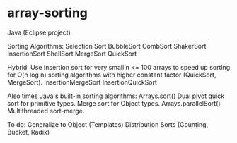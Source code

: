 # array-sorting
Java (Eclipse project)

Sorting Algorithms:
Selection Sort
BubbleSort
CombSort
ShakerSort
InsertionSort
ShellSort
MergeSort
QuickSort

Hybrid:
Use Insertion sort for very small n <= 100 arrays to speed up sorting for O(n log n) sorting algorithms with higher constant factor (QuickSort, MergeSort).
InsertionMergeSort
InsertionQuickSort

Also times Java's built-in sorting algorithms:
Arrays.sort() Dual pivot quick sort for primitive types. Merge sort for Object types.
Arrays.parallelSort() Multithreaded sort-merge.

To do:
Generalize to Object (Templates)
Distribution Sorts (Counting, Bucket, Radix)